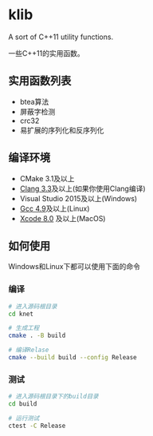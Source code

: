 # klib

A sort of C++11 utility functions.

一些C++11的实用函数。

## 实用函数列表

* btea算法
* 屏蔽字检测
* crc32
* 易扩展的序列化和反序列化

## 编译环境

* CMake 3.1及以上
* [Clang 3.3](http://clang.llvm.org/cxx_status.html)及以上(如果你使用Clang编译)
* Visual Studio 2015及以上(Windows)
* [Gcc 4.9](https://gcc.gnu.org/gcc-5/changes.html#libstdcxx)及以上(Linux)
* [Xcode 8.0](https://stackoverflow.com/questions/28094794/why-does-apple-clang-disallow-c11-thread-local-when-official-clang-supports) 及以上(MacOS)

## 如何使用

Windows和Linux下都可以使用下面的命令

### 编译

```bash
# 进入源码根目录
cd knet

# 生成工程
cmake . -B build

# 编译Relase
cmake --build build --config Release
```

### 测试

```bash
# 进入源码根目录下的build目录
cd build

# 运行测试
ctest -C Release
```
